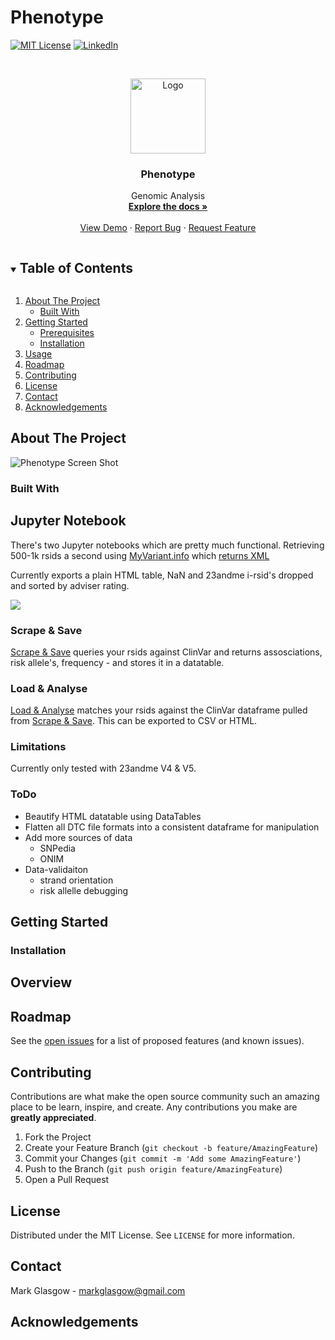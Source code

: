 # Phenotype




<!--[![Contributors][contributors-shield]][contributors-url]
[![Forks][forks-shield]][forks-url]
[![Stargazers][stars-shield]][stars-url]
[![Issues][issues-shield]][issues-url]-->
[![MIT License][license-shield]][license-url]
[![LinkedIn][linkedin-shield]][linkedin-url]



<!-- PROJECT LOGO -->
<br />
<p align="center">
  <a href="https://github.com/glasgowm148/Phenotype">
    <img src="https://github.com/glasgowm148/Phenotype/blob/master/docs/img/logo.png" alt="Logo" width="120" height="120">
  </a>

  <h3 align="center">Phenotype</h3>

  <p align="center">
    Genomic Analysis
    <br />
    <a href="https://github.com/glasgowm148/Phenotype/tree/main/Phenotype/data/docs"><strong>Explore the docs »</strong></a>
    <br />
    <br />
    <a href="https://github.com/glasgowm148/Phenotype/data/demo">View Demo</a>
    ·
    <a href="https://github.com/glasgowm148/Phenotype/issues">Report Bug</a>
    ·
    <a href="https://github.com/glasgowm148/Phenotype/issues">Request Feature</a>
  </p>
</p>



<!-- TABLE OF CONTENTS -->
<details open="open">
  <summary><h2 style="display: inline-block">Table of Contents</h2></summary>
  <ol>
    <li>
      <a href="#about-the-project">About The Project</a>
      <ul>
        <li><a href="#built-with">Built With</a></li>
      </ul>
    </li>
    <li>
      <a href="#getting-started">Getting Started</a>
      <ul>
        <li><a href="#prerequisites">Prerequisites</a></li>
        <li><a href="#installation">Installation</a></li>
      </ul>
    </li>
    <li><a href="#usage">Usage</a></li>
    <li><a href="#roadmap">Roadmap</a></li>
    <li><a href="#contributing">Contributing</a></li>
    <li><a href="#license">License</a></li>
    <li><a href="#contact">Contact</a></li>
    <li><a href="#acknowledgements">Acknowledgements</a></li>
  </ol>
</details>



<!-- ABOUT THE PROJECT -->
## About The Project

![Phenotype Screen Shot](https://github.com/glasgowm148/Phenotype/blob/master/docs/img/phenotype.png)


### Built With

## Jupyter Notebook

There's two Jupyter notebooks which are pretty much functional. Retrieving 500-1k rsids a second using [MyVariant.info](https://myvariant.info/) which [returns XML](http://myvariant.info/v1/variant/rs9264942)

Currently exports a plain HTML table, NaN and 23andme i-rsid's dropped and sorted by adviser rating.

![](https://github.com/glasgowm148/Phenotype/blob/master/docs/img/html_table.png)

### Scrape & Save

[Scrape & Save](https://github.com/glasgowm148/Phenotype/blob/master/DNA%20Pandas/Scrape_and_Save.ipynb) queries your rsids against ClinVar and returns assosciations, risk allele's, frequency - and stores it in a datatable. 

### Load & Analyse

[Load & Analyse](https://github.com/glasgowm148/Phenotype/blob/master/DNA%20Pandas/Load_and_Analyse%20.ipynb) matches your rsids against the ClinVar dataframe pulled from [Scrape & Save](https://github.com/glasgowm148/Phenotype/blob/master/DNA%20Pandas/Scrape_and_Save.ipynb). This can be exported to CSV or HTML.

### Limitations

Currently only tested with 23andme V4 & V5. 


### ToDo 

* Beautify HTML datatable using DataTables
* Flatten all DTC file formats into a consistent dataframe for manipulation
* Add more sources of data
  * SNPedia
  * ONIM
* Data-validaiton
  * strand orientation
  * risk allelle debugging

<!-- GETTING STARTED -->
## Getting Started
### Installation




<!-- USAGE EXAMPLES -->
## Overview





<!-- ROADMAP -->
## Roadmap

See the [open issues](https://github.com/glasgowm148/Phenotype/issues) for a list of proposed features (and known issues).



<!-- CONTRIBUTING -->
## Contributing

Contributions are what make the open source community such an amazing place to be learn, inspire, and create. Any contributions you make are **greatly appreciated**.

1. Fork the Project
2. Create your Feature Branch (`git checkout -b feature/AmazingFeature`)
3. Commit your Changes (`git commit -m 'Add some AmazingFeature'`)
4. Push to the Branch (`git push origin feature/AmazingFeature`)
5. Open a Pull Request



<!-- LICENSE -->
## License

Distributed under the MIT License. See `LICENSE` for more information.



<!-- CONTACT -->
## Contact

Mark Glasgow - markglasgow@gmail.com


<!-- ACKNOWLEDGEMENTS -->
## Acknowledgements





<!-- MARKDOWN LINKS & IMAGES -->
<!-- https://www.markdownguide.org/basic-syntax/#reference-style-links -->
[contributors-shield]: https://img.shields.io/github/contributors/glasgowm148/Phenotype.svg?style=for-the-badge
[contributors-url]: https://github.com/glasgowm148/Phenotype/graphs/contributors
[forks-shield]: https://img.shields.io/github/forks/glasgowm148/Phenotype.svg?style=for-the-badge
[forks-url]: https://github.com/glasgowm148/Phenotype/network/members
[stars-shield]: https://img.shields.io/github/stars/glasgowm148/Phenotype.svg?style=for-the-badge
[stars-url]: https://github.com/glasgowm148/Phenotype/stargazers
[issues-shield]: https://img.shields.io/github/issues/othneildrew/Best-README-Template.svg?style=for-the-badge
[issues-url]: https://github.com/glasgowm148/Phenotype/issues
[license-shield]: https://img.shields.io/github/license/othneildrew/Best-README-Template.svg?style=for-the-badge
[license-url]: https://github.com/glasgowm148/Phenotype/blob/master/LICENSE.txt
[linkedin-shield]: https://img.shields.io/badge/-LinkedIn-black.svg?style=for-the-badge&logo=linkedin&colorB=555
[linkedin-url]: https://www.linkedin.com/in/glasgowmark/